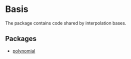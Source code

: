 # Basis

The package contains code shared by interpolation bases.

## Packages

* [polynomial](polynomial)
